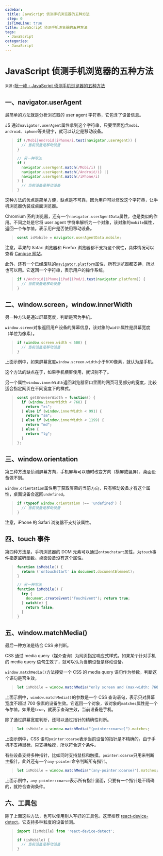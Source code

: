 ```yaml
---
sidebar:
 title: JavaScript 侦测手机浏览器的五种方法
 step: 0
 isTimeLine: true
title: JavaScript 侦测手机浏览器的五种方法
tags:
 - JavaScript
categories:
 - JavaScript
---
```


# JavaScript 侦测手机浏览器的五种方法

`来源:`[阮一峰 - JavaScript 侦测手机浏览器的五种方法](https://www.ruanyifeng.com/blog/2021/09/detecting-mobile-browser.html)

## 一、navigator.userAgent

最简单的方法就是分析浏览器的 user agent 字符串，它包含了设备信息。

JS 通过`navigator.userAgent`属性拿到这个字符串，只要里面包含`mobi`、`android`、`iphone`等关键字，就可以认定是移动设备。

> ```javascript
> if (/Mobi|Android|iPhone/i.test(navigator.userAgent)) {
>   // 当前设备是移动设备
> }
> 
> // 另一种写法
> if (
>   navigator.userAgent.match(/Mobi/i) ||
>   navigator.userAgent.match(/Android/i) ||
>   navigator.userAgent.match(/iPhone/i)
> ) {
>   // 当前设备是移动设备
> }
> ```

这种方法的优点是简单方便，缺点是不可靠，因为用户可以修改这个字符串，让手机浏览器伪装成桌面浏览器。

Chromium 系的浏览器，还有一个`navigator.userAgentData`属性，也是类似的作用。不同之处是它将 user agent 字符串解析为一个对象，该对象的`mobile`属性，返回一个布尔值，表示用户是否使用移动设备。

> ```javascript
> const isMobile = navigator.userAgentData.mobile; 
> ```

注意，苹果的 Safari 浏览器和 Firefox 浏览器都不支持这个属性，具体情况可以查看 [Caniuse 网站](https://caniuse.com/mdn-api_navigator_useragentdata)。

此外，还有一个已经废除的[`navigator.platform`属性](https://stackoverflow.com/questions/19877924/what-is-the-list-of-possible-values-for-navigator-platform-as-of-today)，所有浏览器都支持，所以也可以用。它返回一个字符串，表示用户的操作系统。

> ```javascript
> if (/Android|iPhone|iPad|iPod/i.test(navigator.platform)) {
>   // 当前设备是移动设备
> }
> ```

## 二、window.screen，window.innerWidth

另一种方法是通过屏幕宽度，判断是否为手机。

`window.screen`对象返回用户设备的屏幕信息，该对象的`width`属性是屏幕宽度（单位为像素）。

> ```javascript
> if (window.screen.width < 500) {
>   // 当前设备是移动设备 
> }
> ```

上面示例中，如果屏幕宽度`window.screen.width`小于500像素，就认为是手机。

这个方法的缺点在于，如果手机横屏使用，就识别不了。

另一个属性`window.innerWidth`返回浏览器窗口里面的网页可见部分的宽度，比较适合指定网页在不同宽度下的样式。

> ```javascript
> const getBrowserWidth = function() {
>   if (window.innerWidth < 768) {
>     return "xs";
>   } else if (window.innerWidth < 991) {
>     return "sm";
>   } else if (window.innerWidth < 1199) {
>     return "md";
>   } else {
>     return "lg";
>   }
> };
> ```

## 三、window.orientation

第三种方法是侦测屏幕方向，手机屏幕可以随时改变方向（横屏或竖屏），桌面设备做不到。

`window.orientation`属性用于获取屏幕的当前方向，只有移动设备才有这个属性，桌面设备会返回`undefined`。

> ```javascript
> if (typeof window.orientation !== 'undefined') {
>   // 当前设备是移动设备 
> }
> ```

注意，iPhone 的 Safari 浏览器不支持该属性。

## 四、touch 事件

第四种方法是，手机浏览器的 DOM 元素可以通过`ontouchstart`属性，为`touch`事件指定监听函数。桌面设备没有这个属性。

> ```javascript
> function isMobile() { 
>   return ('ontouchstart' in document.documentElement); 
> }
> 
> // 另一种写法
> function isMobile() {
>   try {
>     document.createEvent("TouchEvent"); return true;
>   } catch(e) {
>     return false; 
>   }
> }
> ```

## 五、window.matchMedia()

最后一种方法是结合 CSS 来判断。

CSS 通过 media query（媒介查询）为网页指定响应式样式。如果某个针对手机的 media query 语句生效了，就可以认为当前设备是移动设备。

`window.matchMedia()`方法接受一个 CSS 的 media query 语句作为参数，判断这个语句是否生效。

> ```javascript
> let isMobile = window.matchMedia("only screen and (max-width: 760px)").matches;
> ```

上面示例中，`window.matchMedia()`的参数是一个 CSS 查询语句，表示只对屏幕宽度不超过 700 像素的设备生效。它返回一个对象，该对象的`matches`属性是一个布尔值。如果是`true`，就表示查询生效，当前设备是手机。

除了通过屏幕宽度判断，还可以通过指针的精确性判断。

> ```javascript
> let isMobile = window.matchMedia("(pointer:coarse)").matches;
> ```

上面示例中，CSS 语句`pointer:coarse`表示当前设备的指针是不精确的。由于手机不支持鼠标，只支持触摸，所以符合这个条件。

有些设备支持多种指针，比如同时支持鼠标和触摸。`pointer:coarse`只用来判断主指针，此外还有一个`any-pointer`命令判断所有指针。

> ```javascript
> let isMobile = window.matchMedia("(any-pointer:coarse)").matches;
> ```

上面示例中，`any-pointer:coarse`表示所有指针里面，只要有一个指针是不精确的，就符合查询条件。

## 六、工具包

除了上面这些方法，也可以使用别人写好的工具包。这里推荐 [react-device-detect](https://www.npmjs.com/package/react-device-detect)，它支持多种粒度的设备侦测。

> ```javascript
> import {isMobile} from 'react-device-detect';
> 
> if (isMobile) {
>   // 当前设备是移动设备
> }
> ```